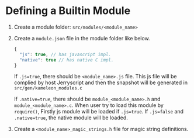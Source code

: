 Defining a Builtin Module
=========================

1. Create a module folder: `src/modules/<module_name>`
2. Create a `module.json` file in the module folder like below.

   ```js
   {
     "js": true, // has javascript impl.
     "native": true // has native C impl.
   }
   ```
   If `.js=true`, there should be `<module_name>.js` file. This js file will be complied by host Jerryscript and then the snapshot will be generated in `src/gen/kameleon_modules.c`
   
   
   If `.native=true`, there should be `module_<module_name>.h` and `module_<module_name>.c`. When user try to load this module by `require()`, Firstly js module will be loaded if `.js=true`. If `.js=false` and `.native=true`, the native module will be loaded.
3. Create a `<module_name>_magic_strings.h` file for magic string definitions.

